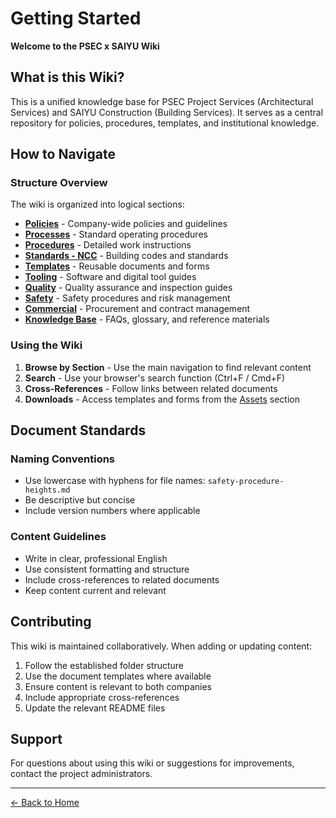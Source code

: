 # Getting Started

**Welcome to the PSEC x SAIYU Wiki**

## What is this Wiki?

This is a unified knowledge base for PSEC Project Services (Architectural Services) and SAIYU Construction (Building Services). It serves as a central repository for policies, procedures, templates, and institutional knowledge.

## How to Navigate

### Structure Overview

The wiki is organized into logical sections:

- **[Policies](policies/)** - Company-wide policies and guidelines
- **[Processes](processes/)** - Standard operating procedures
- **[Procedures](procedures/)** - Detailed work instructions
- **[Standards - NCC](standards-ncc/)** - Building codes and standards
- **[Templates](templates/)** - Reusable documents and forms
- **[Tooling](tooling/)** - Software and digital tool guides
- **[Quality](quality/)** - Quality assurance and inspection guides
- **[Safety](safety/)** - Safety procedures and risk management
- **[Commercial](commercial/)** - Procurement and contract management
- **[Knowledge Base](knowledge-base/)** - FAQs, glossary, and reference materials

### Using the Wiki

1. **Browse by Section** - Use the main navigation to find relevant content
2. **Search** - Use your browser's search function (Ctrl+F / Cmd+F)
3. **Cross-References** - Follow links between related documents
4. **Downloads** - Access templates and forms from the [Assets](assets/) section

## Document Standards

### Naming Conventions
- Use lowercase with hyphens for file names: `safety-procedure-heights.md`
- Be descriptive but concise
- Include version numbers where applicable

### Content Guidelines
- Write in clear, professional English
- Use consistent formatting and structure
- Include cross-references to related documents
- Keep content current and relevant

## Contributing

This wiki is maintained collaboratively. When adding or updating content:

1. Follow the established folder structure
2. Use the document templates where available
3. Ensure content is relevant to both companies
4. Include appropriate cross-references
5. Update the relevant README files

## Support

For questions about using this wiki or suggestions for improvements, contact the project administrators.

---

[← Back to Home](README.md)